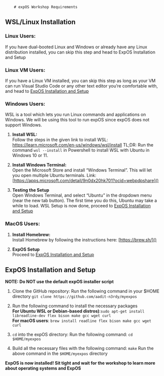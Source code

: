         # expOS Workshop Requirements

## WSL/Linux Installation

### Linux Users:
If you have dual-booted Linux and Windows or already have any Linux distribution installed, you can skip this step and head to ExpOS Installation and Setup

### Linux VM Users:
If you have a Linux VM installed, you can skip this step as long as your VM can run Visual Studio Code or any other text editor you’re comfortable with, and head to [ExpOS Installation and Setup](#expos-installation-and-setup)

### Windows Users:

WSL is a tool which lets you run Linux commands and applications on Windows. We will be using this tool to run expOS since expOS does not support Windows.

1. **Install WSL:**\
Follow the steps in the given link to install WSL: https://learn.microsoft.com/en-us/windows/wsl/install 
TL;DR: Run the command `wsl --install` in Powershell to install WSL with Ubuntu in Windows 10 or 11.

2. **Install Windows Terminal:**\
Open the Microsoft Store and install “Windows Terminal”. This will let you open multiple Ubuntu terminals.
Link: [https://apps.microsoft.com/detail/9n0dx20hk701?ocid=webpdpshare]()

3. **Testing the Setup**\
Open Windows Terminal, and select “Ubuntu” in the dropdown menu (near the new tab button). 
The first time you do this, Ubuntu may take a while to load.
WSL Setup is now done, proceed to [ExpOS Installation and Setup](#expos-installation-and-setup)

### MacOS Users:

1. **Install Homebrew:**\
Install Homebrew by following the instructions here: [https://brew.sh/]()

2. **ExpOS Setup**\
Proceed to [ExpOS Installation and Setup](#expos-installation-and-setup)


## ExpOS Installation and Setup

**NOTE: Do NOT use the default expOS installer script**

1. Clone the GitHub repository:
Run the following command in your $HOME directory
```git clone https://github.com/aadit-n3rdy/myexpos```

2. Run the following command to install the necessary packages\
**For Ubuntu WSL or Debian-based distros)**:```sudo apt-get install libreadline-dev flex bison make gcc wget curl```\
**For macOS users**: ```brew install readline flex bison make gcc wget curl```

3. `cd` into the expOS directory:
Run the following command:
```cd $HOME/myexpos```

4. Build all the necessary files with the following command:
```make```
Run the above command in the `$HOME/myexpos` directory

**ExpOS is now installed! Sit tight and wait for the workshop to learn more about operating systems and ExpOS**
